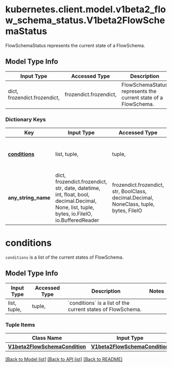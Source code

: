 # kubernetes.client.model.v1beta2_flow_schema_status.V1beta2FlowSchemaStatus

FlowSchemaStatus represents the current state of a FlowSchema.

## Model Type Info
Input Type | Accessed Type | Description | Notes
------------ | ------------- | ------------- | -------------
dict, frozendict.frozendict,  | frozendict.frozendict,  | FlowSchemaStatus represents the current state of a FlowSchema. | 

### Dictionary Keys
Key | Input Type | Accessed Type | Description | Notes
------------ | ------------- | ------------- | ------------- | -------------
**[conditions](#conditions)** | list, tuple,  | tuple,  | &#x60;conditions&#x60; is a list of the current states of FlowSchema. | [optional] 
**any_string_name** | dict, frozendict.frozendict, str, date, datetime, int, float, bool, decimal.Decimal, None, list, tuple, bytes, io.FileIO, io.BufferedReader | frozendict.frozendict, str, BoolClass, decimal.Decimal, NoneClass, tuple, bytes, FileIO | any string name can be used but the value must be the correct type | [optional]

# conditions

`conditions` is a list of the current states of FlowSchema.

## Model Type Info
Input Type | Accessed Type | Description | Notes
------------ | ------------- | ------------- | -------------
list, tuple,  | tuple,  | &#x60;conditions&#x60; is a list of the current states of FlowSchema. | 

### Tuple Items
Class Name | Input Type | Accessed Type | Description | Notes
------------- | ------------- | ------------- | ------------- | -------------
[**V1beta2FlowSchemaCondition**](V1beta2FlowSchemaCondition.md) | [**V1beta2FlowSchemaCondition**](V1beta2FlowSchemaCondition.md) | [**V1beta2FlowSchemaCondition**](V1beta2FlowSchemaCondition.md) |  | 

[[Back to Model list]](../../README.md#documentation-for-models) [[Back to API list]](../../README.md#documentation-for-api-endpoints) [[Back to README]](../../README.md)

